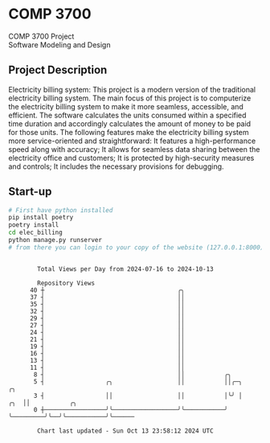 # COMP 3700
COMP 3700 Project  
Software Modeling and Design
## Project Description
Electricity billing system: This project is a modern version of the traditional electricity billing system. The main focus of this project is to computerize the electricity billing system to make it more seamless, accessible, and efficient. The software calculates the units consumed within a specified time duration and accordingly calculates the amount of money to be paid for those units. The following features make the electricity billing system more service-oriented and straightforward: It features a high-performance speed along with accuracy; It allows for seamless data sharing between the electricity office and customers; It is protected by high-security measures and controls; It includes the necessary provisions for debugging.

## Start-up
```bash
# First have python installed
pip install poetry
poetry install
cd elec_billing
python manage.py runserver
# from there you can login to your copy of the website (127.0.0.1:8000), default creds are admin/admin
```

```

        Total Views per Day from 2024-07-16 to 2024-10-13

        Repository Views
      40 ┼                                     ╭╮
      37 ┤                                     ││
      35 ┤                                     ││
      32 ┤                                     ││
      29 ┤                                     ││
      27 ┤                                     ││
      24 ┤                                     ││
      21 ┤                                     ││
      19 ┤                                     ││
      16 ┤                                     ││
      13 ┤                                     ││
      11 ┤                                     ││
       8 ┤                                     ││           ╭╮
       5 ┤                 ╭╮                  ││           ││╭─╮             ╭╮
       3 ┤                 ││                  ││           │╰╯ │         ╭╮  ││           ╭╮
       0 ┼─────────────────╯╰──────────────────╯╰───────────╯   ╰─────────╯╰──╯╰───────────╯╰──────

        Chart last updated - Sun Oct 13 23:58:12 2024 UTC
        
```
